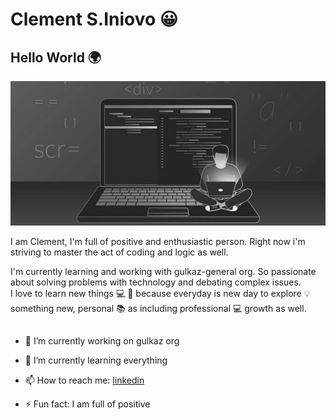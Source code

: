 # Clement S.Iniovo 😀

## Hello World 🌍

<img src="./src/coding.jpeg">
<br />
<!--
**tonyclem/tonyclem** is a ✨ _special_ ✨ repository because its `README.md` (this file) appears on your GitHub profile.
-->

I am Clement, I'm full of positive and enthusiastic person. Right now i'm striving to master the act of coding and logic as well. <br>

I'm currently learning and working with gulkaz-general org. So passionate about solving problems with technology and debating complex issues. <br>
I love to learn new things 💻 🚀 because everyday is new day to explore 💡 something new, personal 📚 as including professional 💻 growth as well.

##

- 🔭 I’m currently working on gulkaz org 

- 🌱 I’m currently learning everything

- 📫 How to reach me: [linkedin]

- ⚡ Fun fact: I am full of positive

##

<!-- <img align='right' width="47%" src='https://github-readme-stats.vercel.app/api/top-langs/?username=tonyclem&layout=compact'/>

<img align='right' width="47%"  src='https://github-readme-stats.vercel.app/api?username=tonyclem&show_icons=true&theme=chartreuse-dark'/> -->



[twitter]: https://twitter.com/clement_S_Inv
[linkedin]: https://linkedin.com/in/clementiniovo01
